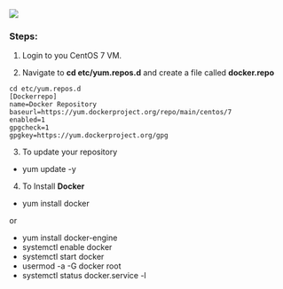<img src="images/c4logo.png">

### Steps:

1. Login to you CentOS 7 VM.

2. Navigate to **cd etc/yum.repos.d** and create a file called **docker.repo**
  ```
cd etc/yum.repos.d
[Dockerrepo]
name=Docker Repository
baseurl=https://yum.dockerproject.org/repo/main/centos/7
enabled=1
gpgcheck=1
gpgkey=https://yum.dockerproject.org/gpg
```
3. To update your repository 
  * yum update -y
  
4. To Install **Docker**
  * yum install docker 
  
  or
  
  * yum install docker-engine 
  * systemctl enable docker
  * systemctl start docker
  * usermod -a -G docker root
  * systemctl status docker.service -l
